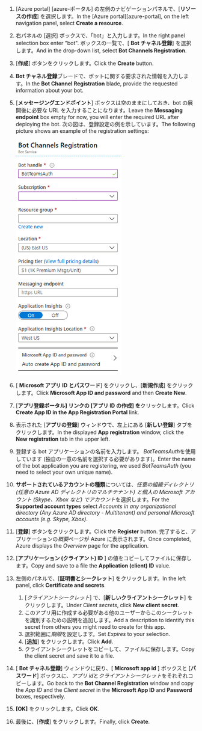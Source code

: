 1. <span data-ttu-id="87ab3-101">[Azure portal] [azure-ポータル] の左側のナビゲーションパネルで、[**リソースの作成**] を選択します。</span><span class="sxs-lookup"><span data-stu-id="87ab3-101">In the [Azure portal][azure-portal], on the left navigation panel, select **Create a resource**.</span></span>
1. <span data-ttu-id="87ab3-102">右パネルの [選択] ボックスで、「bot」と入力します。</span><span class="sxs-lookup"><span data-stu-id="87ab3-102">In the right panel selection box enter "bot".</span></span> <span data-ttu-id="87ab3-103">ボックスの一覧で、[ **Bot チャネル登録**] を選択します。</span><span class="sxs-lookup"><span data-stu-id="87ab3-103">And in the drop-down list, select **Bot Channels Registration**.</span></span>
1. <span data-ttu-id="87ab3-104">[**作成**] ボタンをクリックします。</span><span class="sxs-lookup"><span data-stu-id="87ab3-104">Click the **Create** button.</span></span>
1. <span data-ttu-id="87ab3-105">**Bot チャネル登録**ブレードで、ボットに関する要求された情報を入力します。</span><span class="sxs-lookup"><span data-stu-id="87ab3-105">In the **Bot Channel Registration** blade, provide the requested information about your bot.</span></span>
1. <span data-ttu-id="87ab3-106">[**メッセージングエンドポイント**] ボックスは空のままにしておき、bot の展開後に必要な URL を入力することになります。</span><span class="sxs-lookup"><span data-stu-id="87ab3-106">Leave the **Messaging endpoint** box empty for now, you will enter the required URL after deploying the bot.</span></span> <span data-ttu-id="87ab3-107">次の図は、登録設定の例を示しています。</span><span class="sxs-lookup"><span data-stu-id="87ab3-107">The following picture shows an example of the registration settings:</span></span>

    ![bot アプリチャネル登録](../../assets/images/authentication/auth-bot-channels-registration.png)

1. <span data-ttu-id="87ab3-109">[ **Microsoft アプリ ID とパスワード**] をクリックし、[**新規作成**] をクリックします。</span><span class="sxs-lookup"><span data-stu-id="87ab3-109">Click **Microsoft App ID and password** and then **Create New**.</span></span>
1. <span data-ttu-id="87ab3-110">[**アプリ登録ポータル] リンクの [アプリ ID の作成] を**クリックします。</span><span class="sxs-lookup"><span data-stu-id="87ab3-110">Click **Create App ID in the App Registration Portal** link.</span></span>
1. <span data-ttu-id="87ab3-111">表示された [**アプリの登録**] ウィンドウで、左上にある [**新しい登録**] タブをクリックします。</span><span class="sxs-lookup"><span data-stu-id="87ab3-111">In the displayed **App registration** window, click the **New registration** tab in the upper left.</span></span>
1. <span data-ttu-id="87ab3-112">登録する bot アプリケーションの名前を入力します。 *BotTeamsAuth*を使用しています (独自の一意の名前を選択する必要があります)。</span><span class="sxs-lookup"><span data-stu-id="87ab3-112">Enter the name of the bot application you are registering, we used *BotTeamsAuth* (you need to select your own unique name).</span></span>
1. <span data-ttu-id="87ab3-113">**サポートされているアカウントの種類**については、*任意の組織ディレクトリ (任意の Azure AD ディレクトリのマルチテナント) と個人の Microsoft アカウント (Skype、Xbox など) でアカウント*を選択します。</span><span class="sxs-lookup"><span data-stu-id="87ab3-113">For the **Supported account types** select *Accounts in any organizational directory (Any Azure AD directory - Multitenant) and personal Microsoft accounts (e.g. Skype, Xbox)*.</span></span>
1. <span data-ttu-id="87ab3-114">[**登録**] ボタンをクリックします。</span><span class="sxs-lookup"><span data-stu-id="87ab3-114">Click the **Register** button.</span></span> <span data-ttu-id="87ab3-115">完了すると、アプリケーションの*概要*ページが Azure に表示されます。</span><span class="sxs-lookup"><span data-stu-id="87ab3-115">Once completed, Azure displays the *Overview* page for the application.</span></span>
1. <span data-ttu-id="87ab3-116">[**アプリケーション (クライアント) ID** ] の値をコピーしてファイルに保存します。</span><span class="sxs-lookup"><span data-stu-id="87ab3-116">Copy and save to a file the **Application (client) ID** value.</span></span>
1. <span data-ttu-id="87ab3-117">左側のパネルで、[**証明書とシークレット**] をクリックします。</span><span class="sxs-lookup"><span data-stu-id="87ab3-117">In the left panel, click **Certificate and secrets**.</span></span>
    1. <span data-ttu-id="87ab3-118">[*クライアントシークレット*] で、[**新しいクライアントシークレット**] をクリックします。</span><span class="sxs-lookup"><span data-stu-id="87ab3-118">Under *Client secrets*, click **New client secret**.</span></span>
    1. <span data-ttu-id="87ab3-119">このアプリ用に作成する必要がある他のユーザーからこのシークレットを識別するための説明を追加します。</span><span class="sxs-lookup"><span data-stu-id="87ab3-119">Add a description to identify this secret from others you might need to create for this app.</span></span>
    1. <span data-ttu-id="87ab3-120">選択範囲に*期限*を設定します。</span><span class="sxs-lookup"><span data-stu-id="87ab3-120">Set *Expires* to your selection.</span></span>
    1. <span data-ttu-id="87ab3-121">[**追加**] をクリックします。</span><span class="sxs-lookup"><span data-stu-id="87ab3-121">Click **Add**.</span></span>
    1. <span data-ttu-id="87ab3-122">クライアントシークレットをコピーして、ファイルに保存します。</span><span class="sxs-lookup"><span data-stu-id="87ab3-122">Copy the client secret and save it to a file.</span></span>
1. <span data-ttu-id="87ab3-123">[ **Bot チャネル登録**] ウィンドウに戻り、[ **Microsoft app id** ] ボックスと [**パスワード**] ボックスに、*アプリ id*と*クライアントシークレット*をそれぞれコピーします。</span><span class="sxs-lookup"><span data-stu-id="87ab3-123">Go back to the **Bot Channel Registration** window and copy the *App ID* and the *Client secret* in the **Microsoft App ID** and **Password** boxes, respectively.</span></span>
1. <span data-ttu-id="87ab3-124">**[OK]** をクリックします。</span><span class="sxs-lookup"><span data-stu-id="87ab3-124">Click **OK**.</span></span>
1. <span data-ttu-id="87ab3-125">最後に、[**作成**] をクリックします。</span><span class="sxs-lookup"><span data-stu-id="87ab3-125">Finally, click **Create**.</span></span>
